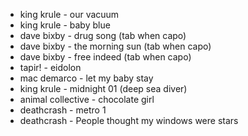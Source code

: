 - king krule - our vacuum
- king krule - baby blue
- dave bixby - drug song (tab when capo)
- dave bixby - the morning sun (tab when capo)
- dave bixby - free indeed (tab when capo)
- tapir! - eidolon
- mac demarco - let my baby stay
- king krule - midnight 01 (deep sea diver)
- animal collective - chocolate girl
- deathcrash - metro 1
- deathcrash - People thought my windows were stars
